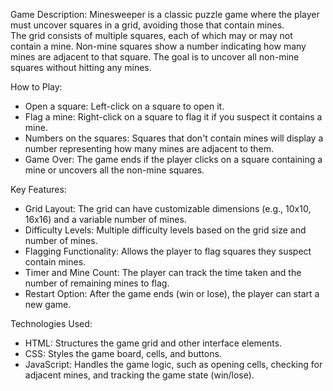 Game Description:
Minesweeper is a classic puzzle game where the player must uncover squares in a grid, avoiding those that contain mines. \
The grid consists of multiple squares, each of which may or may not contain a mine. Non-mine squares show a number indicating how many mines are adjacent to that square. 
The goal is to uncover all non-mine squares without hitting any mines.

How to Play:
- Open a square: Left-click on a square to open it.
- Flag a mine: Right-click on a square to flag it if you suspect it contains a mine.
- Numbers on the squares: Squares that don't contain mines will display a number representing how many mines are adjacent to them.
- Game Over: The game ends if the player clicks on a square containing a mine or uncovers all the non-mine squares.
  
Key Features:
- Grid Layout: The grid can have customizable dimensions (e.g., 10x10, 16x16) and a variable number of mines.
- Difficulty Levels: Multiple difficulty levels based on the grid size and number of mines.
- Flagging Functionality: Allows the player to flag squares they suspect contain mines.
- Timer and Mine Count: The player can track the time taken and the number of remaining mines to flag.
- Restart Option: After the game ends (win or lose), the player can start a new game.

Technologies Used:
- HTML: Structures the game grid and other interface elements.
- CSS: Styles the game board, cells, and buttons.
- JavaScript: Handles the game logic, such as opening cells, checking for adjacent mines, and tracking the game state (win/lose).
